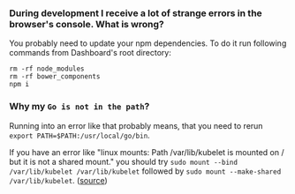 ### During development I receive a lot of strange errors in the browser's console. What is wrong?

You probably need to update your npm dependencies. To do it run following commands from Dashboard's root directory:

```
rm -rf node_modules
rm -rf bower_components
npm i
```

### Why my `Go is not in the path`?

Running into an error like that probably means, that you need to rerun `export PATH=$PATH:/usr/local/go/bin`.




If you have an error like "linux mounts: Path /var/lib/kubelet is mounted on / but it is not a shared mount." you should try `sudo mount --bind /var/lib/kubelet /var/lib/kubelet` followed by `sudo mount --make-shared /var/lib/kubelet`. ([source](https://github.com/kubernetes/kubernetes/issues/4869#issuecomment-193640483))


